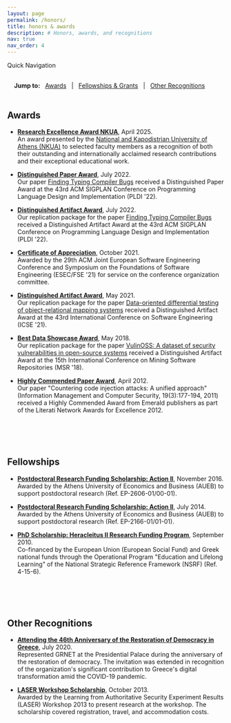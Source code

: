 ```yaml
---
layout: page
permalink: /honors/
title: honors & awards
description: # Honors, awards, and recognitions
nav: true
nav_order: 4
---
```


Quick Navigation

<div class="honors-navigation" style="margin-bottom: 2rem; padding: 1rem; background-color: var(--global-card-bg-color); border-radius: 8px;">
  <strong>Jump to:</strong>
  <span onclick="document.getElementById('awards').scrollIntoView({behavior: 'smooth'})" style="cursor: pointer; color: var(--global-theme-color); margin: 0 0.5rem; text-decoration: underline;">Awards</span> | 
  <span onclick="document.getElementById('fellowships').scrollIntoView({behavior: 'smooth'})" style="cursor: pointer; color: var(--global-theme-color); margin: 0 0.5rem; text-decoration: underline;">Fellowships & Grants</span> | 
  <span onclick="document.getElementById('recognitions').scrollIntoView({behavior: 'smooth'})" style="cursor: pointer; color: var(--global-theme-color); margin: 0 0.5rem; text-decoration: underline;">Other Recognitions</span>
</div>

## <span id="awards">Awards</span>

- **[Research Excellence Award NKUA](/assets/img/award-1.jpg)**,
  April 2025.  
  An award presented by the
  [National and Kapodistrian University of Athens (NKUA)](https://www.uoa.gr/)
  to selected faculty members as a recognition of both their outstanding
  and internationally acclaimed research contributions and their exceptional educational work.

- **[Distinguished Paper Award](/assets/img/pldi_22_dpa.jpg)**, July 2022.  
  Our paper [Finding Typing Compiler Bugs](https://theosotr.github.io/assets/pdf/pldi22.pdf)
  received a Distinguished Paper Award at the 43rd ACM SIGPLAN Conference on
  Programming Language Design and Implementation (PLDI '22).

- **[Distinguished Artifact Award](/assets/img/pldi_22_daa.jpg)**, July 2022.  
  Our replication package for the paper
  [Finding Typing Compiler Bugs](https://theosotr.github.io/assets/pdf/pldi22.pdf)
  received a Distinguished Artifact Award at the 43rd ACM SIGPLAN Conference on
  Programming Language Design and Implementation (PLDI '22).

- **[Certificate of Appreciation](/assets/pdf/fse_honors.pdf)**, October 2021.  
  Awarded by the 29th ACM Joint European Software Engineering
  Conference and Symposium on the Foundations of Software Engineering
  (ESEC/FSE '21) for service on the conference organization committee.

- **[Distinguished Artifact Award](/assets/pdf/ICSE2021-award-certificate-AE.pdf)**,
  May 2021.  
  Our replication package for the paper
  [Data-oriented differential testing of object-relational mapping systems](/assets/pdf/SCAMS21.pdf)
  received a Distinguished Artifact Award at the
  43rd International Conference on Software Engineering (ICSE '21).

- **[Best Data Showcase Award](/assets/img/msr18-award.jpg)**,
  May 2018.  
  Our replication package for the paper
  [VulinOSS: A dataset of security vulnerabilities in open-source systems](https://2018.msrconf.org/event/msr-2018-data-showcase-papers-vulinoss-a-dataset-of-security-vulnerabilities-in-open-source-systems)
  received a Distinguished Artifact Award at the
  15th International Conference on Mining Software Repositories (MSR '18).

- **[Highly Commended Paper Award](http://www.emeraldinsight.com/doi/full/10.1108/imcs.2012.04620aaa.001)**, April 2012.  
  Our paper "Countering code injection attacks: A unified approach" (Information Management and Computer Security, 19(3):177-194, 2011) received a Highly Commended Award from Emerald publishers as part of the Literati Network Awards for Excellence 2012.

<div style="width: 100%; height: 3px; background: linear-gradient(to right, transparent, var(--global-theme-color), transparent); margin: 3rem 0;"></div>

## <span id="fellowships">Fellowships</span>

- **[Postdoctoral Research Funding Scholarship: Action II](https://www.balab.aueb.gr/action-ii2.html)**,
  November 2016.  
  Awarded by the Athens University of Economics and Business (AUEB)
  to support postdoctoral research (Ref. EP-2606-01/00-01).

- **[Postdoctoral Research Funding Scholarship: Action II](https://www.balab.aueb.gr/action-ii.html)**,
  July 2014.  
  Awarded by the Athens University of Economics and Business (AUEB)
  to support postdoctoral research (Ref. EP-2166-01/01-01).

- **[PhD Scholarship: Heracleitus II Research Funding Program](https://www.balab.aueb.gr/iraklitos-ii.html)**,
  September 2010.  
  Co-financed by the European Union (European Social Fund)
  and Greek national funds through the Operational Program "Education and Lifelong Learning"
  of the National Strategic Reference Framework (NSRF) (Ref. 4-15-6).

<div style="width: 100%; height: 3px; background: linear-gradient(to right, transparent, var(--global-theme-color), transparent); margin: 3rem 0;"></div>

## <span id="recognitions">Other Recognitions</span>

- **[Attending the 46th Anniversary of the Restoration of
  Democracy in Greece](/assets/img/invitation.jpeg)**, July 2020.  
  Represented GRNET at the Presidential Palace during the anniversary
  of the restoration of democracy. The invitation was extended
  in recognition of the organization's significant contribution
  to Greece's digital transformation amid the COVID-19 pandemic.

- **[LASER Workshop Scholarship](http://www.laser-workshop.org/)**,
  October 2013.  
  Awarded by the Learning from Authoritative Security Experiment Results
  (LASER) Workshop 2013 to present research at the workshop.
  The scholarship covered registration, travel, and accommodation costs.
